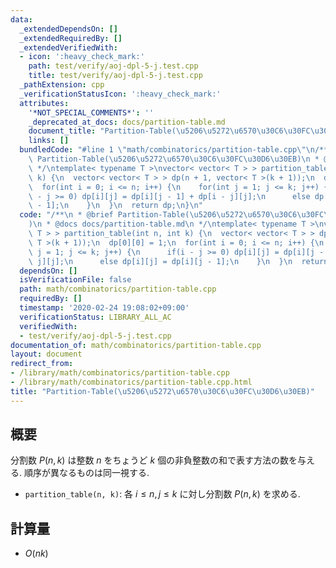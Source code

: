 ```yaml
---
data:
  _extendedDependsOn: []
  _extendedRequiredBy: []
  _extendedVerifiedWith:
  - icon: ':heavy_check_mark:'
    path: test/verify/aoj-dpl-5-j.test.cpp
    title: test/verify/aoj-dpl-5-j.test.cpp
  _pathExtension: cpp
  _verificationStatusIcon: ':heavy_check_mark:'
  attributes:
    '*NOT_SPECIAL_COMMENTS*': ''
    _deprecated_at_docs: docs/partition-table.md
    document_title: "Partition-Table(\u5206\u5272\u6570\u30C6\u30FC\u30D6\u30EB)"
    links: []
  bundledCode: "#line 1 \"math/combinatorics/partition-table.cpp\"\n/**\n * @brief\
    \ Partition-Table(\u5206\u5272\u6570\u30C6\u30FC\u30D6\u30EB)\n * @docs docs/partition-table.md\n\
    \ */\ntemplate< typename T >\nvector< vector< T > > partition_table(int n, int\
    \ k) {\n  vector< vector< T > > dp(n + 1, vector< T >(k + 1));\n  dp[0][0] = 1;\n\
    \  for(int i = 0; i <= n; i++) {\n    for(int j = 1; j <= k; j++) {\n      if(i\
    \ - j >= 0) dp[i][j] = dp[i][j - 1] + dp[i - j][j];\n      else dp[i][j] = dp[i][j\
    \ - 1];\n    }\n  }\n  return dp;\n}\n"
  code: "/**\n * @brief Partition-Table(\u5206\u5272\u6570\u30C6\u30FC\u30D6\u30EB\
    )\n * @docs docs/partition-table.md\n */\ntemplate< typename T >\nvector< vector<\
    \ T > > partition_table(int n, int k) {\n  vector< vector< T > > dp(n + 1, vector<\
    \ T >(k + 1));\n  dp[0][0] = 1;\n  for(int i = 0; i <= n; i++) {\n    for(int\
    \ j = 1; j <= k; j++) {\n      if(i - j >= 0) dp[i][j] = dp[i][j - 1] + dp[i -\
    \ j][j];\n      else dp[i][j] = dp[i][j - 1];\n    }\n  }\n  return dp;\n}\n"
  dependsOn: []
  isVerificationFile: false
  path: math/combinatorics/partition-table.cpp
  requiredBy: []
  timestamp: '2020-02-24 19:08:02+09:00'
  verificationStatus: LIBRARY_ALL_AC
  verifiedWith:
  - test/verify/aoj-dpl-5-j.test.cpp
documentation_of: math/combinatorics/partition-table.cpp
layout: document
redirect_from:
- /library/math/combinatorics/partition-table.cpp
- /library/math/combinatorics/partition-table.cpp.html
title: "Partition-Table(\u5206\u5272\u6570\u30C6\u30FC\u30D6\u30EB)"
---
```

## 概要

分割数 $P(n, k)$ は整数 $n$ をちょうど $k$ 個の非負整数の和で表す方法の数を与える. 順序が異なるものは同一視する.

* `partition_table(n, k)`: 各 $i \leq n, j \leq k$ に対し分割数 $P(n, k)$ を求める.

## 計算量

* $O(nk)$
